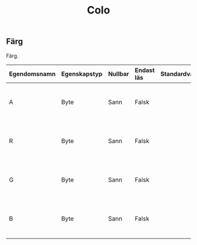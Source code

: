 ﻿---
title: Colo
second_title: Aspose.Cells Cloud Documen
type: docs
url: /sv/specification/model/color/
description: "Aspose.Cells Molnmodellspecifikation: Färg. Hantera enkelt Excel och andra kalkylarksdokument med funktioner som att öppna, generera, redigera, dela, slå samman, jämföra och konvertera"
kwords: Excel, Office, Kalkylblad, Cloud REST API, Färg
weight: 50
---
## **Färg**

 Färg.

| Egendomsnamn| Egenskapstyp| Nullbar| Endast läs| Standardvärde| Beskrivning|
|:- |:- |:- |:- |:- |:- |
| A| Byte| Sann| Falsk|| Hämtar alfakomponentvärdet för denna System.Drawing.Color-struktur.|
| R| Byte| Sann| Falsk|| Får det röda komponentvärdet för denna System.Drawing.Color-struktur.|
| G| Byte| Sann| Falsk|| Får det gröna komponentvärdet för denna System.Drawing.Color-struktur.|
| B| Byte| Sann| Falsk|| Får det blå komponentvärdet för denna System.Drawing.Color-struktur.|

